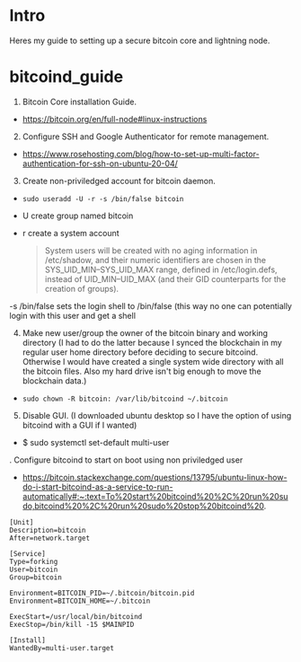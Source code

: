 # Intro
Heres my guide to setting up a secure bitcoin core and lightning node. 

# bitcoind_guide
1. Bitcoin Core installation Guide. 
- https://bitcoin.org/en/full-node#linux-instructions

2. Configure SSH and Google Authenticator for remote management. 
- https://www.rosehosting.com/blog/how-to-set-up-multi-factor-authentication-for-ssh-on-ubuntu-20-04/

3. Create non-priviledged account for bitcoin daemon.
- ```sudo useradd -U -r -s /bin/false bitcoin```
- U create group named bitcoin
- r create a system account

    > System users will be created with no aging information in /etc/shadow, and their numeric identifiers are chosen in the SYS_UID_MIN–SYS_UID_MAX range, defined in /etc/login.defs, instead of UID_MIN–UID_MAX (and their GID counterparts for the creation of groups).

-s /bin/false sets the login shell to /bin/false (this way no one can potentially login with this user and get a shell

4. Make new user/group the owner of the bitcoin binary and working directory (I had to do the latter because I synced the blockchain in my regular user home directory before deciding to secure bitcoind.  Otherwise I would have created a single system wide directory with all the bitcoin files. Also my hard drive isn't big enough to move the blockchain data.)

- ```sudo chown -R bitcoin: /var/lib/bitcoind ~/.bitcoin``` 

5. Disable GUI. (I downloaded ubuntu desktop so I have the option of using bitcoind with a GUI if I wanted)
- $ sudo systemctl set-default multi-user

. Configure bitcoind to start on boot using non priviledged user
- https://bitcoin.stackexchange.com/questions/13795/ubuntu-linux-how-do-i-start-bitcoind-as-a-service-to-run-automatically#:~:text=To%20start%20bitcoind%20%2C%20run%20sudo,bitcoind%20%2C%20run%20sudo%20stop%20bitcoind%20.
```
[Unit]
Description=bitcoin
After=network.target

[Service]
Type=forking
User=bitcoin
Group=bitcoin

Environment=BITCOIN_PID=~/.bitcoin/bitcoin.pid
Environment=BITCOIN_HOME=~/.bitcoin

ExecStart=/usr/local/bin/bitcoind
ExecStop=/bin/kill -15 $MAINPID

[Install]
WantedBy=multi-user.target
```



